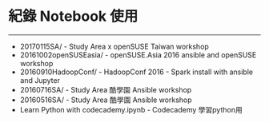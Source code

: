 # 紀錄 Notebook 使用

-------------------------------------------------------

* 20170115SA/ - Study Area x openSUSE Taiwan workshop
* 20161002openSUSEasia/ - openSUSE.Asia 2016 ansible and openSUSE workshop
* 20160910HadoopConf/ - HadoopConf 2016 - Spark install with ansible and Jupyter
* 20160716SA/ - Study Area 酷學園 Ansible workshop
* 20160516SA/ - Study Area 酷學園 Ansible workshop
* Learn Python with codecademy.ipynb - Codecademy 學習python用


